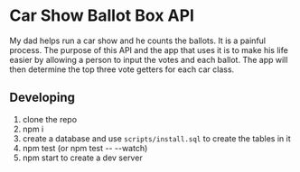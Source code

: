 # Car Show Ballot Box API

My dad helps run a car show and he counts the ballots. It is a painful process. The purpose of this API and the app that uses it is to make his life easier by allowing a person to input the votes and each ballot. The app will then determine the top three vote getters for each car class.

## Developing

1. clone the repo
1. npm i
1. create a database and use `scripts/install.sql` to create the tables in it
1. npm test (or npm test -- --watch)
1. npm start to create a dev server
